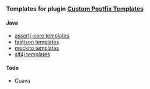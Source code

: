 ### Templates for plugin [Custom Postfix Templates](https://plugins.jetbrains.com/plugin/9862-custom-postfix-templates)

#### Java
- [assertj-core templates](templates/assertj-core.postfixTemplates)
- [fastjson templates](templates/fastjson.postfixTemplates)
- [mockito templates](templates/mockito.postfixTemplates)
- [slf4j templates](templates/slf4j.postfixTemplates)

#### Todo
- Guava
